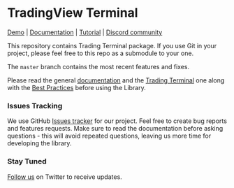 # TradingView Terminal

[Demo][demo-url] | [Documentation][doc-url] | [Tutorial][tutorial-url] | [Discord community][discord-url]

This repository contains Trading Terminal package. If you use Git in your project, please feel free to this repo as a submodule to your one.

The `master` branch contains the most recent features and fixes.

Please read the general [documentation][doc-url] and the [Trading Terminal][doc-terminal] one along with the [Best Practices][best-practices-url] before using the Library.

### Issues Tracking
We use GitHub [Issues tracker][issues-url] for our project. Feel free to create bug reports and features requests. Make sure to read the documentation before asking questions - this will avoid repeated questions, leaving us more time for developing the library.

### Stay Tuned
[Follow us][twitter-url] on Twitter to receive updates.

[demo-url]: https://trading-terminal.tradingview-widget.com/
[doc-url]: https://www.tradingview.com/charting-library-docs/
[doc-terminal]: https://www.tradingview.com/charting-library-docs/latest/trading_terminal/
[tutorial-url]: https://github.com/tradingview/charting-library-tutorial
[best-practices-url]: https://www.tradingview.com/charting-library-docs/latest/getting_started/Best-Practices
[issues-url]: https://github.com/tradingview/charting_library/issues
[twitter-url]: https://twitter.com/intent/follow?screen_name=tv_charts
[discord-url]: https://discord.gg/UC7cGkvn4U
